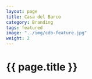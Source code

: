 ```yaml
---
layout: page
title: Casa del Barco
category: Branding
tags: featured
image: "../img/cdb-feature.jpg"
weight: 2
---
```


<h1>{{ page.title }}</h1>
